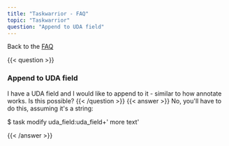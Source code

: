 ```yaml
---
title: "Taskwarrior - FAQ"
topic: "Taskwarrior"
question: "Append to UDA field"
---
```


Back to the [FAQ](/support/faq)

{{< question >}}
### Append to UDA field
I have a UDA field and I would like to append to it - similar to how annotate works.
Is this possible?
{{< /question >}}
{{< answer >}}
No, you'll have to do this, assuming it's a string:

$ task <id> modify uda_field:uda_field+' more text'

{{< /answer >}}

